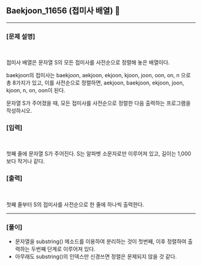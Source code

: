 ## Baekjoon_11656 (접미사 배열) 🚀
___


### **[문제 설명]**
<br>

접미사 배열은 문자열 S의 모든 접미사를 사전순으로 정렬해 놓은 배열이다.

baekjoon의 접미사는 baekjoon, aekjoon, ekjoon, kjoon, joon, oon, on, n 으로 총 8가지가 있고, 이를 사전순으로 정렬하면, aekjoon, baekjoon, ekjoon, joon, kjoon, n, on, oon이 된다.

문자열 S가 주어졌을 때, 모든 접미사를 사전순으로 정렬한 다음 출력하는 프로그램을 작성하시오.

### **[입력]**
<br>

첫째 줄에 문자열 S가 주어진다. S는 알파벳 소문자로만 이루어져 있고, 길이는 1,000보다 작거나 같다.

### **[출력]**
<br>

첫째 줄부터 S의 접미사를 사전순으로 한 줄에 하나씩 출력한다.

___


### **[풀이]**

- 문자열을 substring() 메소드를 이용하여 분리하는 것이 첫번째, 이후 정렬하여 출력하는 두번째 단계로 이루어져 있다.
- 아무래도 substring()의 인덱스만 신경쓰면 정렬은 문제되지 않을 것 같다.